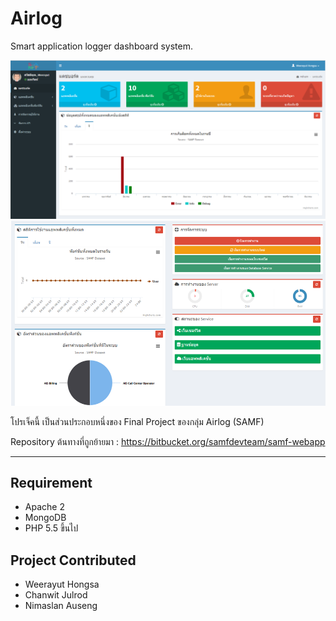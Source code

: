 # Airlog
Smart application logger dashboard system.

![Airlog Screenshot1](https://raw.githubusercontent.com/Kusumoto/airlog-webapp/master/ss1.png "Airlog Screenshot1")
![Airlog Screenshot2](https://raw.githubusercontent.com/Kusumoto/airlog-webapp/master/ss2.png "Airlog Screenshot2")

โปรเจ็คนี้ เป็นส่วนประกอบหนึ่งของ Final Project ของกลุ่ม Airlog (SAMF)

Repository ต้นทางที่ถูกย้ายมา : https://bitbucket.org/samfdevteam/samf-webapp

---

## Requirement
- Apache 2
- MongoDB
- PHP 5.5 ขึ้นไป

## Project Contributed
- Weerayut Hongsa
- Chanwit Julrod
- Nimaslan Auseng
